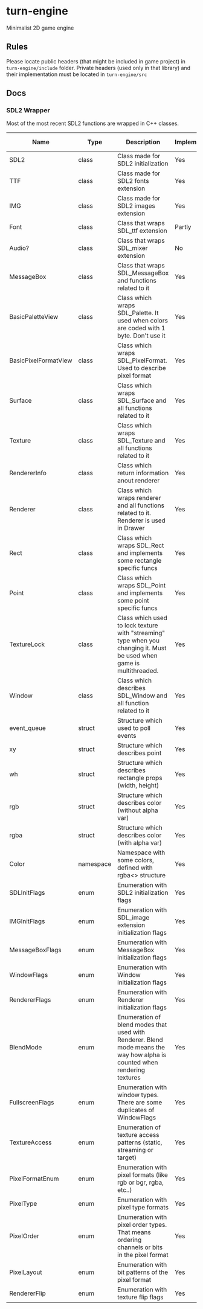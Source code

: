 # turn-engine

Minimalist 2D game engine

## Rules

Please locate public headers (that might be included in game project) in `turn-engine/include` folder.
Private headers (used only in that library) and their implementation must be located in `turn-engine/src`

## Docs

### SDL2 Wrapper

Most of the most recent SDL2 functions are wrapped in C++ classes.

| Name                 | Type      | Description                                                                                                               | Implemented? | constexpr implementation |
|----------------------|-----------|---------------------------------------------------------------------------------------------------------------------------|--------------|--------------------------|
| SDL2                 | class     | Class made for SDL2 initialization                                                                                        | Yes          | Yes                      |
| TTF                  | class     | Class made for SDL2 fonts extension                                                                                       | Yes          | Yes                      |
| IMG                  | class     | Class made for SDL2 images extension                                                                                      | Yes          | Yes                      |
| Font                 | class     | Class that wraps SDL_ttf extension                                                                                        | Partly       | No                       |
| Audio?               | class     | Class that wraps SDL_mixer extension                                                                                      | No           | No                       |
| MessageBox           | class     | Class that wraps SDL_MessageBox and functions related to it                                                               | Yes          | Yes                      |
| BasicPaletteView     | class     | Class which wraps SDL_Palette. It used when colors are coded with 1 byte. Don't use it                                    | Yes          | Yes                      |
| BasicPixelFormatView | class     | Class which wraps SDL_PixelFormat. Used to describe pixel format                                                          | Yes          | Yes                      |
| Surface              | class     | Class which wraps SDL_Surface and all functions related to it                                                             | Yes          | Yes                      |
| Texture              | class     | Class which wraps SDL_Texture and all functions related to it                                                             | Yes          | Yes                      |
| RendererInfo         | class     | Class which return information anout renderer                                                                             | Yes          | Yes                      |
| Renderer             | class     | Class which wraps renderer and all functions related to it.  Renderer is used in Drawer                                   | Yes          | Yes                      |
| Rect                 | class     | Class which wraps SDL_Rect and implements some rectangle specific funcs                                                   | Yes          | Yes                      |
| Point                | class     | Class which wraps SDL_Point and implements some point specific funcs                                                      | Yes          | Yes                      |
| TextureLock          | class     | Class which used to lock texture with "streaming" type when you changing it. Must be used when game is multithreaded.     | Yes          | Yes                      |
| Window               | class     | Class which describes SDL_Window and all function related to it                                                           | Yes          | Yes                      |
| event_queue          | struct    | Structure which used to poll events                                                                                       | Yes          | Yes                      |
| xy                   | struct    | Structure which describes point                                                                                           | Yes          | Yes                      |
| wh                   | struct    | Structure which describes rectangle props (width, height)                                                                 | Yes          | Yes                      |
| rgb                  | struct    | Structure which describes color (without alpha var)                                                                       | Yes          | Yes                      |
| rgba                 | struct    | Structure which describes color (with alpha var)                                                                          | Yes          | Yes                      |
| Color                | namespace | Namespace with some colors, defined with rgba<> structure                                                                 | Yes          | Yes                      |
| SDLInitFlags         | enum      | Enumeration with SDL2 initialization flags                                                                                | Yes          | Yes                      |
| IMGInitFlags         | enum      | Enumeration with SDL_image extension initialization flags                                                                 | Yes          | Yes                      |
| MessageBoxFlags      | enum      | Enumeration with MessageBox initialization flags                                                                          | Yes          | Yes                      |
| WindowFlags          | enum      | Enumeration with Window initialization flags                                                                              | Yes          | Yes                      |
| RendererFlags        | enum      | Enumeration with Renderer initialization flags                                                                            | Yes          | Yes                      |
| BlendMode            | enum      | Enumeration of blend modes that used with Renderer. Blend mode means the way how alpha is counted when rendering textures | Yes          | Yes                      |
| FullscreenFlags      | enum      | Enumeration with window types. There are some duplicates of WindowFlags                                                   | Yes          | Yes                      |
| TextureAccess        | enum      | Enumeration of texture access patterns (static, streaming or target)                                                      | Yes          | Yes                      |
| PixelFormatEnum      | enum      | Enumeration with pixel formats (like rgb or bgr, rgba, etc..)                                                             | Yes          | Yes                      |
| PixelType            | enum      | Enumeration with pixel type formats                                                                                       | Yes          | Yes                      |
| PixelOrder           | enum      | Enumeration with pixel order types. That means ordering channels or bits in the pixel format                              | Yes          | Yes                      |
| PixelLayout          | enum      | Enumeration with bit patterns of the pixel format                                                                         | Yes          | Yes                      |
| RendererFlip         | enum      | Enumeration with texture flip flags                                                                                       | Yes          | Yes                      |
